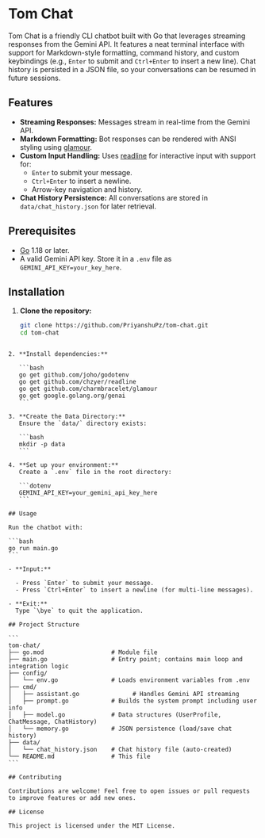 # Tom Chat

Tom Chat is a friendly CLI chatbot built with Go that leverages streaming responses from the Gemini API. It features a neat terminal interface with support for Markdown-style formatting, command history, and custom keybindings (e.g., `Enter` to submit and `Ctrl+Enter` to insert a new line). Chat history is persisted in a JSON file, so your conversations can be resumed in future sessions.

## Features

- **Streaming Responses:** Messages stream in real-time from the Gemini API.
- **Markdown Formatting:** Bot responses can be rendered with ANSI styling using [glamour](https://github.com/charmbracelet/glamour).
- **Custom Input Handling:** Uses [readline](https://github.com/chzyer/readline) for interactive input with support for:
  - `Enter` to submit your message.
  - `Ctrl+Enter` to insert a newline.
  - Arrow-key navigation and history.
- **Chat History Persistence:** All conversations are stored in `data/chat_history.json` for later retrieval.

## Prerequisites

- [Go](https://golang.org/dl/) 1.18 or later.
- A valid Gemini API key. Store it in a `.env` file as `GEMINI_API_KEY=your_key_here`.

## Installation

1. **Clone the repository:**
   ```bash
   git clone https://github.com/PriyanshuPz/tom-chat.git
   cd tom-chat
   ```

````

2. **Install dependencies:**

   ```bash
   go get github.com/joho/godotenv
   go get github.com/chzyer/readline
   go get github.com/charmbracelet/glamour
   go get google.golang.org/genai
   ```

3. **Create the Data Directory:**
   Ensure the `data/` directory exists:

   ```bash
   mkdir -p data
   ```

4. **Set up your environment:**
   Create a `.env` file in the root directory:

   ```dotenv
   GEMINI_API_KEY=your_gemini_api_key_here
   ```

## Usage

Run the chatbot with:

```bash
go run main.go
```

- **Input:**

  - Press `Enter` to submit your message.
  - Press `Ctrl+Enter` to insert a newline (for multi-line messages).

- **Exit:**
  Type `\bye` to quit the application.

## Project Structure

```
tom-chat/
├── go.mod                   # Module file
├── main.go                  # Entry point; contains main loop and integration logic
├── config/
│   └── env.go               # Loads environment variables from .env
├── cmd/
│   ├── assistant.go               # Handles Gemini API streaming
│   ├── prompt.go            # Builds the system prompt including user info
│   ├── model.go             # Data structures (UserProfile, ChatMessage, ChatHistory)
│   └── memory.go            # JSON persistence (load/save chat history)
├── data/
│   └── chat_history.json    # Chat history file (auto-created)
└── README.md                # This file
```

## Contributing

Contributions are welcome! Feel free to open issues or pull requests to improve features or add new ones.

## License

This project is licensed under the MIT License.
````

